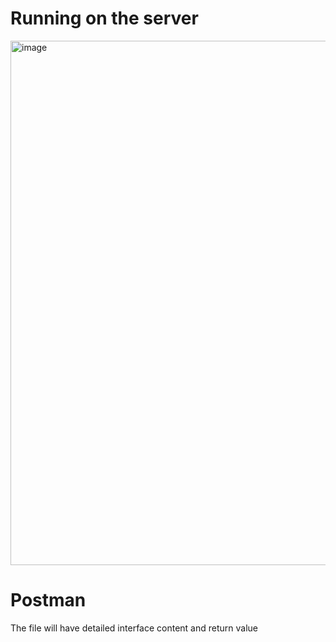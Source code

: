 
# Running on the server
<img width="839" alt="image" src="https://user-images.githubusercontent.com/78528789/154907879-77963505-6cbd-48a2-b522-80bb05eeae85.png">

# Postman
The file will have detailed interface content and return value
